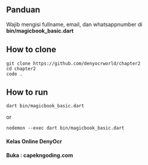## Panduan
Wajib mengisi fullname, email, dan whatsappnumber di <b>bin/magicbook_basic.dart</b>

## How to clone
```
git clone https://github.com/denyocrworld/chapter2
cd chapter2
code .
```
## How to run
```
dart bin/magicbook_basic.dart
```

or
```
nodemon --exec dart bin/magicbook_basic.dart
```

#### Kelas Online DenyOcr
#### Buka : capekngoding.com